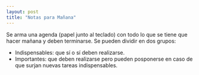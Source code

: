 ```yaml
---
layout: post
title: "Notas para Mañana"
---
```

Se arma una agenda (papel junto al teclado) con todo lo que se tiene que hacer mañana y <!--more--> deben terminarse.
Se pueden dividir en dos grupos:
- Indispensables: que sí o sí deben realizarse.
- Importantes: que deben realizarse pero pueden posponerse en caso de que surjan nuevas tareas indispensables.